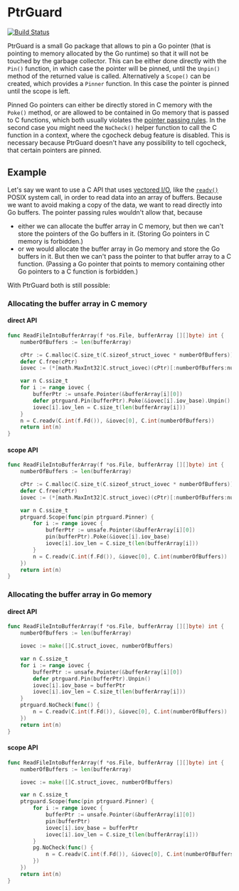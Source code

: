 # PtrGuard
[![Build Status](https://github.com/ansiwen/ptrguard/actions/workflows/go.yml/badge.svg)](https://github.com/ansiwen/ptrguard/actions)

PtrGuard is a small Go package that allows to pin a Go pointer (that is pointing
to memory allocated by the Go runtime) so that it will not be touched by the
garbage collector. This can be either done directly with the `Pin()` function,
in which case the pointer will be pinned, until the `Unpin()` method of the
returned value is called. Alternatively a `Scope()` can be created, which
provides a `Pinner` function. In this case the pointer is pinned until the scope
is left.

Pinned Go pointers can either be directly stored in C memory with the `Poke()`
method, or are allowed to be contained in Go memory that is passed to C
functions, which both usually violates the [pointer passing
rules](https://golang.org/cmd/cgo/#hdr-Passing_pointers). In the second case you
might need the `NoCheck()` helper function to call the C function in a context,
where the cgocheck debug feature is disabled. This is necessary because PtrGuard
doesn't have any possibility to tell cgocheck, that certain pointers are pinned.

## Example
Let's say we want to use a C API that uses [vectored
I/O](https://en.wikipedia.org/wiki/Vectored_I/O), like the
[`readv()`](https://pubs.opengroup.org/onlinepubs/000095399/functions/readv.html)
POSIX system call, in order to read data into an array of buffers. Because we
want to avoid making a copy of the data, we want to read directly into Go
buffers. The pointer passing rules wouldn't allow that, because
* either we can allocate the buffer array in C memory, but then we can't store
  the pointers of the Go buffers in it. (Storing Go pointers in C memory is
  forbidden.)
* or we would allocate the buffer array in Go memory and store the Go buffers in
  it. But then we can't pass the pointer to that buffer array to a C function.
  (Passing a Go pointer that points to memory containing other Go pointers to a
  C function is forbidden.)

With PtrGuard both is still possible:

### Allocating the buffer array in C memory

#### direct API

```go
func ReadFileIntoBufferArray(f *os.File, bufferArray [][]byte) int {
	numberOfBuffers := len(bufferArray)

	cPtr := C.malloc(C.size_t(C.sizeof_struct_iovec * numberOfBuffers))
	defer C.free(cPtr)
	iovec := (*[math.MaxInt32]C.struct_iovec)(cPtr)[:numberOfBuffers:numberOfBuffers]

	var n C.ssize_t
	for i := range iovec {
		bufferPtr := unsafe.Pointer(&bufferArray[i][0])
		defer ptrguard.Pin(bufferPtr).Poke(&iovec[i].iov_base).Unpin()
		iovec[i].iov_len = C.size_t(len(bufferArray[i]))
	}
	n = C.readv(C.int(f.Fd()), &iovec[0], C.int(numberOfBuffers))
	return int(n)
}
```

#### scope API

```go
func ReadFileIntoBufferArray(f *os.File, bufferArray [][]byte) int {
	numberOfBuffers := len(bufferArray)

	cPtr := C.malloc(C.size_t(C.sizeof_struct_iovec * numberOfBuffers))
	defer C.free(cPtr)
	iovec := (*[math.MaxInt32]C.struct_iovec)(cPtr)[:numberOfBuffers:numberOfBuffers]

	var n C.ssize_t
	ptrguard.Scope(func(pin ptrguard.Pinner) {
		for i := range iovec {
			bufferPtr := unsafe.Pointer(&bufferArray[i][0])
			pin(bufferPtr).Poke(&iovec[i].iov_base)
			iovec[i].iov_len = C.size_t(len(bufferArray[i]))
		}
		n = C.readv(C.int(f.Fd()), &iovec[0], C.int(numberOfBuffers))
	})
	return int(n)
}
```

### Allocating the buffer array in Go memory

#### direct API

```go
func ReadFileIntoBufferArray(f *os.File, bufferArray [][]byte) int {
	numberOfBuffers := len(bufferArray)

	iovec := make([]C.struct_iovec, numberOfBuffers)

	var n C.ssize_t
	for i := range iovec {
		bufferPtr := unsafe.Pointer(&bufferArray[i][0])
		defer ptrguard.Pin(bufferPtr).Unpin()
		iovec[i].iov_base = bufferPtr
		iovec[i].iov_len = C.size_t(len(bufferArray[i]))
	}
	ptrguard.NoCheck(func() {
		n = C.readv(C.int(f.Fd()), &iovec[0], C.int(numberOfBuffers))
	})
	return int(n)
}
```

#### scope API

```go
func ReadFileIntoBufferArray(f *os.File, bufferArray [][]byte) int {
	numberOfBuffers := len(bufferArray)

	iovec := make([]C.struct_iovec, numberOfBuffers)

	var n C.ssize_t
	ptrguard.Scope(func(pin ptrguard.Pinner) {
		for i := range iovec {
			bufferPtr := unsafe.Pointer(&bufferArray[i][0])
			pin(bufferPtr)
			iovec[i].iov_base = bufferPtr
			iovec[i].iov_len = C.size_t(len(bufferArray[i]))
		}
		pg.NoCheck(func() {
			n = C.readv(C.int(f.Fd()), &iovec[0], C.int(numberOfBuffers))
		})
	})
	return int(n)
}
```

